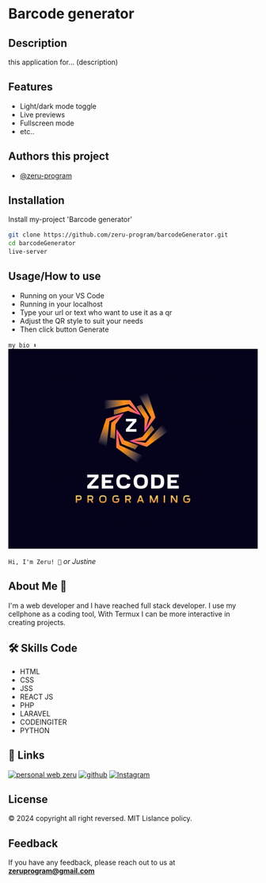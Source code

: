 # Barcode generator

## Description
 this application for... (description)


## Features

- Light/dark mode toggle
- Live previews
- Fullscreen mode
- etc..


## Authors this project

- [@zeru-program](https://www.github.com/zeru-program)
<!-- change your authors in here -->


## Installation

Install my-project 'Barcode generator'

```bash
git clone https://github.com/zeru-program/barcodeGenerator.git
cd barcodeGenerator
live-server
```
<!-- change your step installation  in here -->

    
    
## Usage/How to use 
- Running on your VS Code
- Running in your localhost
- Type your url or text who want to use it as a qr
- Adjust the QR style to suit your needs
- Then click button Generate

<!-- change your bio in here -->

`my bio ⬇️`
![Logo](https://raw.githubusercontent.com/zeru-program/Assets/main/zecode-logo.png)

 `Hi, I'm Zeru! 👋`
*or Justine*

##  About Me 🚀
I'm a web developer and I have reached full stack developer. I use my cellphone as a coding tool, With Termux I can be more interactive in creating projects.



## 🛠 Skills Code
- HTML
- CSS
- JSS
- REACT JS
- PHP
- LARAVEL
- CODEINGITER
- PYTHON

## 🔗 Links
[![personal web zeru](https://img.shields.io/badge/zeru%20website-fff?style=for-the-badge&logo=ko-fi&logoColor=black)](https://katherineoelsner.com/)
[![github](https://img.shields.io/badge/github-gray?style=for-the-badge&logo=github&logoColor=white)](https://github.io/zeru-program/)
[![Instagram](https://img.shields.io/badge/Instagram-000?style=for-the-badge&logo=instagram&logoColor=white)](https://twitter.com/)

## License
© 2024 copyright all right reversed. MIT Lislance policy.



## Feedback

If you have any feedback,
please reach out to us at **zeruprogram@gmail.com**
<!-- change your email  -->

